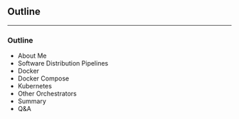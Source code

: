 <!-- .slide: data-background="img/background-green-orig.jpg" -->

## Outline

---
<!-- .slide: data-background="img/background-green-orig.jpg" -->

### Outline

- About Me                        <!-- .element: class="fragment" -->
- Software Distribution Pipelines <!-- .element: class="fragment" -->
- Docker                          <!-- .element: class="fragment" -->
- Docker Compose                  <!-- .element: class="fragment" -->
- Kubernetes                      <!-- .element: class="fragment" -->
- Other Orchestrators             <!-- .element: class="fragment" -->
- Summary                         <!-- .element: class="fragment" -->
- Q&A                             <!-- .element: class="fragment" -->
